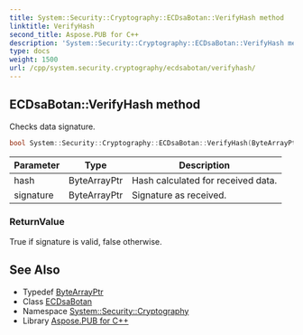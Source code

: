 ```yaml
---
title: System::Security::Cryptography::ECDsaBotan::VerifyHash method
linktitle: VerifyHash
second_title: Aspose.PUB for C++
description: 'System::Security::Cryptography::ECDsaBotan::VerifyHash method. Checks data signature in C++.'
type: docs
weight: 1500
url: /cpp/system.security.cryptography/ecdsabotan/verifyhash/
---
```

## ECDsaBotan::VerifyHash method


Checks data signature.

```cpp
bool System::Security::Cryptography::ECDsaBotan::VerifyHash(ByteArrayPtr hash, ByteArrayPtr signature) override
```


| Parameter | Type | Description |
| --- | --- | --- |
| hash | ByteArrayPtr | Hash calculated for received data. |
| signature | ByteArrayPtr | Signature as received. |

### ReturnValue

True if signature is valid, false otherwise.

## See Also

* Typedef [ByteArrayPtr](../../../system/bytearrayptr/)
* Class [ECDsaBotan](../)
* Namespace [System::Security::Cryptography](../../)
* Library [Aspose.PUB for C++](../../../)
